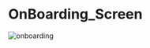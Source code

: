 # OnBoarding_Screen
![onboarding](https://user-images.githubusercontent.com/78296367/158751621-597f7c7b-3d9d-4c34-8ae5-756c0bdc2aae.gif)
